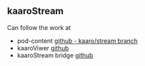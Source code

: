 ## kaaroStream

Can follow the work at
- pod-content [github - kaaro/stream branch](https://github.com/devedvanta/pod-content/tree/kaaro/stream)
- kaaroViwer [github](https://github.com/karx/kaaroViewer)
- kaaroStream bridge [github](https://github.com/karx/kaaroStream-bridge)